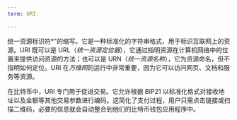 ```yaml
---
term: URI

---
```

统一资源标识符*"的缩写。它是一种标准化的字符串格式，用于标识互联网上的资源。URI 既可以是 URL（*统一资源定位器*），它通过指明资源在计算机网络中的位置来提供访问资源的方法；也可以是 URN（*统一资源名称*），它为资源命名，但不指明如何定位。URI 在*万维网*的运行中非常重要，因为它可以访问网页、文档和服务等资源。

在比特币中，URI 专门用于促进交易。它允许根据 BIP21 以标准化格式对接收地址以及金额等其他交易参数进行编码。这简化了支付过程，用户只需点击链接或扫描二维码，必要的信息就会自动整合到他们的比特币钱包应用程序中。